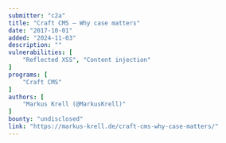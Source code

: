 ```yaml
---
submitter: "c2a"
title: "Craft CMS – Why case matters"
date: "2017-10-01"
added: "2024-11-03"
description: ""
vulnerabilities: [
    "Reflected XSS", "Content injection"
]
programs: [
    "Craft CMS"
]
authors: [
    "Markus Krell (@MarkusKrell)"
]
bounty: "undisclosed"
link: "https://markus-krell.de/craft-cms-why-case-matters/"
---
```




